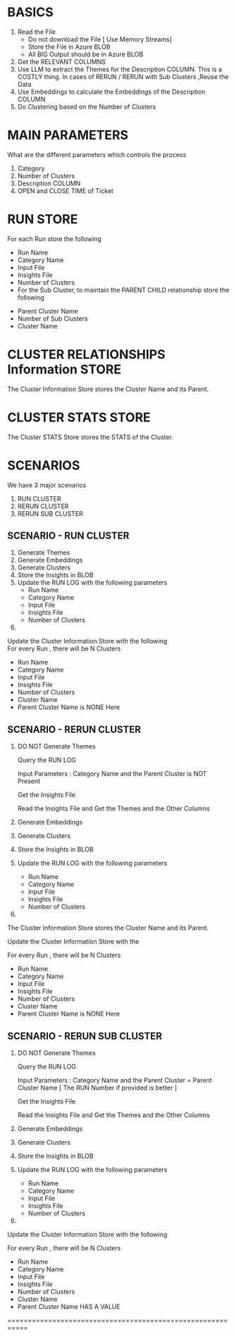 # BASICS   

1.   Read the File
        * Do not download the File [ Use Memory Streams]
        * Store the File in Azure BLOB
        * All BIG Output should be in Azure BLOB
2.  Get the RELEVANT COLUMNS         
3.  Use LLM to extract the Themes for the Description COLUMN. This is a COSTLY thing. In cases of RERUN / RERUN with Sub Clusters ,Reuse the Data                    
4. Use Embeddings to calculate the Embeddings of the Description COLUMN           
5. Do Clustering based on the Number of Clusters

# MAIN PARAMETERS   
What are the different parameters which controls the process

1. Category
2. Number of Clusters
3. Description COLUMN
4. OPEN and CLOSE TIME of Ticket

# RUN STORE    
For each Run store the following
* Run Name
* Category Name
* Input File
* Insights File
* Number of Clusters
* For the Sub Cluster, to maintain the PARENT CHILD relationship store
the following
- Parent Cluster Name
- Number of Sub Clusters
- Cluster Name

# CLUSTER RELATIONSHIPS  Information STORE 
The Cluster Information Store stores the Cluster Name and its Parent.   

# CLUSTER STATS  STORE 
The Cluster STATS Store stores the STATS of the Cluster. 

# SCENARIOS 
We have 3 major scenarios

1. RUN CLUSTER
2. RERUN CLUSTER
3. RERUN SUB CLUSTER

## SCENARIO - RUN CLUSTER       

1. Generate Themes
2. Generate Embeddings
3. Generate Clusters
4. Store the Insights in BLOB
5. Update the RUN LOG with the following parameters
    * Run Name
    * Category Name
    * Input File
    * Insights File
    * Number of Clusters
6.
Update the Cluster Information Store with the following       
For every Run , there will be N Clusters          

* Run Name
* Category Name
* Input File
* Insights File
* Number of Clusters
* Cluster Name 
* Parent Cluster Name is NONE Here

## SCENARIO - RERUN CLUSTER       


1. DO NOT Generate Themes

    Query the RUN LOG 

    Input Parameters :  Category Name 
    and the Parent Cluster is NOT Present

    Get the Insights File

    Read the Insights File and Get the Themes and the Other Columns


2. Generate Embeddings
3. Generate Clusters
4. Store the Insights in BLOB
5. Update the RUN LOG with the following parameters
    * Run Name
    * Category Name
    * Input File
    * Insights File
    * Number of Clusters
6.

The Cluster Information Store stores the Cluster Name and its Parent.

Update the Cluster Information Store with the 

For every Run , there will be N Clusters 

* Run Name
* Category Name
* Input File
* Insights File
* Number of Clusters
* Cluster Name 
* Parent Cluster Name is NONE Here

## SCENARIO - RERUN SUB CLUSTER    

1. DO NOT Generate Themes

    Query the RUN LOG 

    Input Parameters :  Category Name 
    and the Parent Cluster = Parent Cluster Name
    [ The RUN Number if provided is better ]

    Get the Insights File

    Read the Insights File and Get the Themes and the Other Columns


2. Generate Embeddings
3. Generate Clusters
4. Store the Insights in BLOB
5. Update the RUN LOG with the following parameters
    * Run Name
    * Category Name
    * Input File
    * Insights File
    * Number of Clusters

6.
Update the Cluster Information Store with the following  

For every Run , there will be N Clusters        

* Run Name
* Category Name
* Input File
* Insights File
* Number of Clusters
* Cluster Name 
* Parent Cluster Name HAS A VALUE

===========================================================

